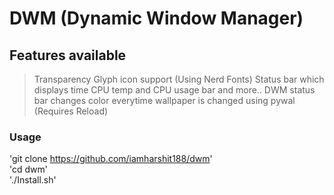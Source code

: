 # DWM (Dynamic Window Manager)
## Features available 

> Transparency 
> Glyph icon support (Using Nerd Fonts)
> Status bar which displays time CPU temp and CPU usage bar and more.. 
> DWM status bar changes color everytime wallpaper is changed using pywal (Requires Reload)
### Usage 
'git clone https://github.com/iamharshit188/dwm' <br>
'cd dwm' <br>
'./Install.sh' <br>
